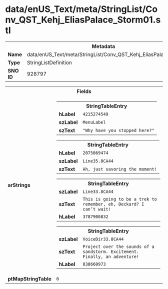 <h1>data/enUS_Text/meta/StringList/Conv_QST_Kehj_EliasPalace_Storm01.stl</h1><table><tr><th colspan="100%">Metadata</th></tr><tr><td><b>Name</b></td><td>data/enUS_Text/meta/StringList/Conv_QST_Kehj_EliasPalace_Storm01.stl</td></tr><tr><td><b>Type</b></td><td>StringListDefinition</td></tr><tr><td><b>SNO ID</b></td><td>928797</td></tr></table>

<table><tr><th colspan="100%">Fields</th></tr><tr><td><b>arStrings</b></td><td><table><tr><th colspan="100%">StringTableEntry</th></tr><tr><td><b>hLabel</b></td><td><code>4215274549</code></td></tr><tr><td><b>szLabel</b></td><td><code>MenuLabel</code></td></tr><tr><td><b>szText</b></td><td><code>"Why have you stopped here?"</code></td></tr></table>


<table><tr><th colspan="100%">StringTableEntry</th></tr><tr><td><b>hLabel</b></td><td><code>2075869474</code></td></tr><tr><td><b>szLabel</b></td><td><code>Line35.8CA44</code></td></tr><tr><td><b>szText</b></td><td><code>Ah, just savoring the moment!</code></td></tr></table>


<table><tr><th colspan="100%">StringTableEntry</th></tr><tr><td><b>szLabel</b></td><td><code>Line33.8CA44</code></td></tr><tr><td><b>szText</b></td><td><code>This is going to be a trek to remember, eh, Deckard? I can’t wait!</code></td></tr><tr><td><b>hLabel</b></td><td><code>3787900832</code></td></tr></table>


<table><tr><th colspan="100%">StringTableEntry</th></tr><tr><td><b>szLabel</b></td><td><code>VoiceDir33.8CA44</code></td></tr><tr><td><b>szText</b></td><td><code>Project over the sounds of a sandstorm. Excitement. Finally, an adventure!</code></td></tr><tr><td><b>hLabel</b></td><td><code>838660973</code></td></tr></table>


</td></tr><tr><td><b>ptMapStringTable</b></td><td><code>0</code></td></tr></table>


